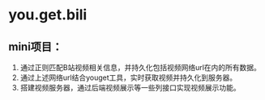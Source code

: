 # you.get.bili
mini项目：
----
1. 通过正则匹配B站视频相关信息，并持久化包括视频网络url在内的所有数据。
2. 通过上述网络url结合youget工具，实时获取视频并持久化到服务器。
3. 搭建视频服务器，通过后端视频展示等一些列接口实现视频展示功能。
